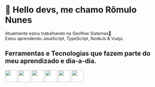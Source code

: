 # 👋 Hello devs, me chamo Rômulo Nunes
Atualmente estou trabalhando na Geoflow Sistemas🌱<br>
Estou aprendendo JavaScript, TypeScript, NodeJs & Vuejs.


## Ferramentas e Tecnologias que fazem parte do meu aprendizado e dia-a-dia.
<img src="https://cdn.jsdelivr.net/gh/devicons/devicon/icons/javascript/javascript-original.svg" width="40" height="40"/> <img src="https://cdn.jsdelivr.net/gh/devicons/devicon/icons/typescript/typescript-original.svg" width="40" height="40"/> <img src="https://cdn.jsdelivr.net/gh/devicons/devicon/icons/nodejs/nodejs-original.svg" width="40" height="40"/> 
            <img src="https://cdn.jsdelivr.net/gh/devicons/devicon/icons/vuejs/vuejs-original-wordmark.svg" width="40" height="40"/> 
            <img src="https://cdn.jsdelivr.net/gh/devicons/devicon/icons/github/github-original.svg" width="40" height="40"/> <img src="https://cdn.jsdelivr.net/gh/devicons/devicon/icons/git/git-original.svg" width="40" height="40"/>

          
           


        
